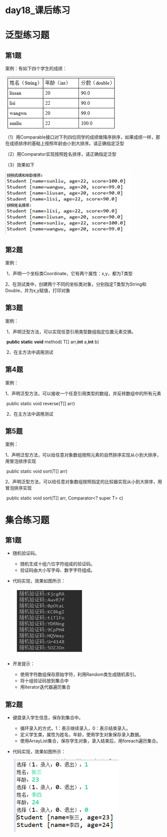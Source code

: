 # day18_课后练习

# 泛型练习题

## 第1题

案例：有如下四个学生的成绩：

![1559896951791](imgs/1559896951791.png)

（1）用Comparable接口对下列四位同学的成绩做降序排序，如果成绩一样，那在成绩排序的基础上按照年龄由小到大排序。请正确指定泛型

（2）用Comparator实现按照姓名排序，请正确指定泛型

（3）效果如下

![1559897415432](imgs/1559897415432.png)



## 第2题

案例：

​	1、声明一个坐标类Coordinate<T>，它有两个属性：x,y，都为T类型

​	2、在测试类中，创建两个不同的坐标类对象，分别指定T类型为String和Double，并为x,y赋值，打印对象



## 第3题

案例：

​	1、声明泛型方法，可以实现任意引用类型数组指定位置元素交换。

​	**public static** <T> **void** method( T[] arr,**int** a,**int** b)

​	2、在主方法中调用测试

## 第4题

案例：

​	1、声明泛型方法，可以接收一个任意引用类型的数组，并反转数组中的所有元素

​	public static <T> void reverse(T[] arr)

​	2、在主方法中调用测试

## 第5题

案例：

​	1、声明泛型方法，可以给任意对象数组按照元素的自然排序实现从小到大排序，用冒泡排序实现

​	public static <T> void sort(T[] arr)

​	2、声明泛型方法，可以给任意对象数组按照指定的比较器实现从小到大排序，用冒泡排序实现

​	public static <T> void sort(T[] arr, Comparator<? super T> c)

# 集合练习题

## 第1题

* 随机验证码。

  * 随机生成十组六位字符组成的验证码。
  * 验证码由大小写字母、数字字符组成。

* 代码实现，效果如图所示：

  ![1559813820285](imgs/1559813820285.png)

  

* 开发提示：

  * 使用字符数组保存原始字符，利用Random类生成随机索引。
  * 将十组验证码放到集合中
  * 用Iterator迭代器遍历集合

## 第2题

* 键盘录入学生信息，保存到集合中。

  * 循环录入的方式，1：表示继续录入，0：表示结束录入。
  * 定义学生类，属性为姓名，年龄，使用学生对象保存录入数据。
  * 使用ArrayList集合，保存学生对象，录入结束后，用foreach遍历集合。

* 代码实现，效果如图所示：

  ![1559890098509](imgs/1559890098509.png)

